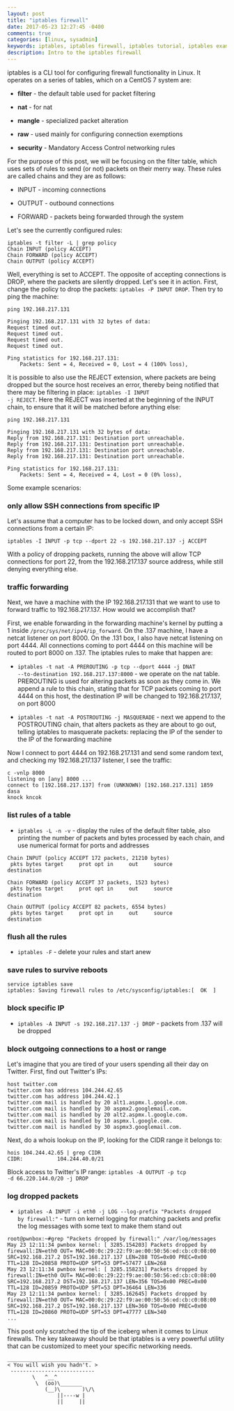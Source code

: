 ```yaml
---
layout: post
title: "iptables firewall"
date: 2017-05-23 12:27:45 -0400
comments: true
categories: [linux, sysadmin]
keywords: iptables, iptables firewall, iptables tutorial, iptables examples, linux firewall, linux iptables, iptables linux
description: Intro to the iptables firewall
---
```




iptables is a CLI tool for configuring firewall functionality in Linux. It operates on a series of tables, which on a CentOS 7 system are:

<!-- more -->

* **filter** - the default table used for packet filtering

* **nat** - for nat

* **mangle** - specialized packet alteration

* **raw** - used mainly for configuring connection exemptions

* **security** - Mandatory Access Control networking rules

For the purpose of this post, we will be focusing on the filter table, which uses sets of rules to send (or not) packets on their merry way. These rules are called chains and they are as follows:

* INPUT - incoming connections

* OUTPUT - outbound connections

* FORWARD - packets being forwarded through the system

Let's see the currently configured rules:

``` plain
iptables -t filter -L | grep policy
Chain INPUT (policy ACCEPT)
Chain FORWARD (policy ACCEPT)
Chain OUTPUT (policy ACCEPT)
```

Well, everything is set to ACCEPT. The opposite of accepting connections is DROP, where the packets are silently dropped. Let's see it in action. First, change the policy to drop the packets: <code>iptables -P INPUT DROP</code>. Then try to ping the machine:

``` plain
ping 192.168.217.131

Pinging 192.168.217.131 with 32 bytes of data:
Request timed out.
Request timed out.
Request timed out.
Request timed out.

Ping statistics for 192.168.217.131:
    Packets: Sent = 4, Received = 0, Lost = 4 (100% loss),
```

It is possible to also use the REJECT extension,  where packets are being dropped but the source host receives an error, thereby being notified that there may be filtering in place: <code>iptables -I INPUT -j REJECT</code>. Here the REJECT was inserted at the beginning of the INPUT chain, to ensure that it will be matched before anything else:

``` plain
ping 192.168.217.131

Pinging 192.168.217.131 with 32 bytes of data:
Reply from 192.168.217.131: Destination port unreachable.
Reply from 192.168.217.131: Destination port unreachable.
Reply from 192.168.217.131: Destination port unreachable.
Reply from 192.168.217.131: Destination port unreachable.

Ping statistics for 192.168.217.131:
    Packets: Sent = 4, Received = 4, Lost = 0 (0% loss),
```

Some example scenarios:

### only allow SSH connections from specific IP

Let's assume that a computer has to be locked down, and only accept SSH connections from a certain IP:

``` plain
iptables -I INPUT -p tcp --dport 22 -s 192.168.217.137 -j ACCEPT
```

With a policy of dropping packets, running the above will allow TCP connections for port 22, from the 192.168.217.137 source address, while still denying everything else.

### traffic forwarding

Next, we have a machine with the IP 192.168.217.131 that we want to use to forward traffic to 192.168.217.137. How would we accomplish that?

First, we enable forwarding in the forwarding machine's kernel by putting a 1 inside <code>/proc/sys/net/ipv4/ip_forward</code>. On the .137 machine, I have a netcat listener on port 8000. On the .131 box, I also have netcat listening on port 4444. All connections coming to port 4444 on this machine will be routed to port 8000 on .137. The iptables rules to make that happen are:

* <code>iptables -t nat -A PREROUTING -p tcp --dport 4444 -j DNAT --to-destination 192.168.217.137:8000</code> - we operate on the nat table. PREROUTING is used for altering packets as soon as they  come  in. We append a rule to this chain, stating that for TCP packets coming to port 4444 on this host, the destination IP will be changed to 192.168.217.137, on port 8000

* <code>iptables -t nat -A POSTROUTING -j MASQUERADE</code> - next we append to the POSTROUTING chain, that alters packets as they are about to go out, telling iptables to masquerate packets: replacing the IP of the sender to the IP of the forwarding machine

Now I connect to port 4444 on 192.168.217.131 and send some random text, and checking my 192.168.217.137 listener, I see the traffic:

``` plain
c -vnlp 8000
listening on [any] 8000 ...
connect to [192.168.217.137] from (UNKNOWN) [192.168.217.131] 1859
dasa
knock kncok
```

### list rules of a table

* <code>iptables -L -n -v</code> - display the rules of the default filter table, also printing the number of packets and bytes processed by each chain, and use numerical format for ports and addresses

``` plain
Chain INPUT (policy ACCEPT 172 packets, 21210 bytes)
 pkts bytes target     prot opt in     out     source               destination         

Chain FORWARD (policy ACCEPT 37 packets, 1523 bytes)
 pkts bytes target     prot opt in     out     source               destination         

Chain OUTPUT (policy ACCEPT 82 packets, 6554 bytes)
 pkts bytes target     prot opt in     out     source               destination   
```

### flush all the rules

* <code>iptables -F</code> - delete your rules and start anew   

### save rules to survive reboots

``` plain
service iptables save
iptables: Saving firewall rules to /etc/sysconfig/iptables:[  OK  ]
```

### block specific IP

* <code>iptables -A INPUT -s 192.168.217.137 -j DROP</code> - packets from .137 will be dropped

### block outgoing connections to a host or range

Let's imagine that you are tired of your users spending all their day on Twitter. First, find out Twitter's IPs:

``` plain
host twitter.com
twitter.com has address 104.244.42.65
twitter.com has address 104.244.42.1
twitter.com mail is handled by 20 alt1.aspmx.l.google.com.
twitter.com mail is handled by 30 aspmx2.googlemail.com.
twitter.com mail is handled by 20 alt2.aspmx.l.google.com.
twitter.com mail is handled by 10 aspmx.l.google.com.
twitter.com mail is handled by 30 aspmx3.googlemail.com.
```

Next, do a whois lookup on the IP, looking for the CIDR range it belongs to:

``` plain
hois 104.244.42.65 | grep CIDR
CIDR:           104.244.40.0/21
```

Block access to Twitter's IP range: <code>iptables -A OUTPUT -p tcp -d 66.220.144.0/20 -j DROP</code>

### log dropped packets

* <code>iptables -A INPUT -i eth0 -j LOG --log-prefix "Packets dropped by firewall:"</code> - turn on kernel logging for matching packets and prefix the log messages with some text to make them stand out


``` plain
root@pwnbox:~#grep "Packets dropped by firewall:" /var/log/messages
May 23 12:11:34 pwnbox kernel: [ 3285.154203] Packets dropped by firewall:IN=eth0 OUT= MAC=00:0c:29:22:f9:ae:00:50:56:ed:cb:c0:08:00 SRC=192.168.217.2 DST=192.168.217.137 LEN=288 TOS=0x00 PREC=0x00 TTL=128 ID=20858 PROTO=UDP SPT=53 DPT=57477 LEN=268
May 23 12:11:34 pwnbox kernel: [ 3285.158231] Packets dropped by firewall:IN=eth0 OUT= MAC=00:0c:29:22:f9:ae:00:50:56:ed:cb:c0:08:00 SRC=192.168.217.2 DST=192.168.217.137 LEN=356 TOS=0x00 PREC=0x00 TTL=128 ID=20859 PROTO=UDP SPT=53 DPT=36464 LEN=336
May 23 12:11:34 pwnbox kernel: [ 3285.162645] Packets dropped by firewall:IN=eth0 OUT= MAC=00:0c:29:22:f9:ae:00:50:56:ed:cb:c0:08:00 SRC=192.168.217.2 DST=192.168.217.137 LEN=360 TOS=0x00 PREC=0x00 TTL=128 ID=20860 PROTO=UDP SPT=53 DPT=47777 LEN=340
...
```

This post only scratched the tip of the iceberg when it comes to Linux firewalls. The key takeaway should be that iptables is a very powerful utility that can be customized to meet your specific networking needs.

``` plain
___________________________
< You will wish you hadn't. >
 ---------------------------
        \   ^__^
         \  (oo)\_______
            (__)\       )\/\
                ||----w |
                ||     ||
```

